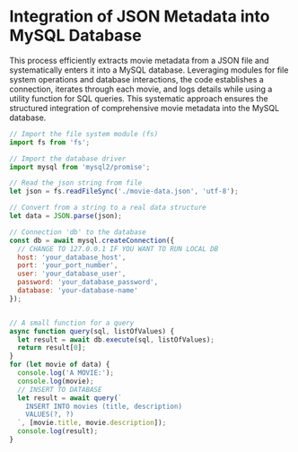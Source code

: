 # Integration of JSON Metadata into MySQL Database

This process efficiently extracts movie metadata from a JSON file and systematically enters it into a MySQL database. Leveraging modules for file system operations and database interactions, the code establishes a connection, iterates through each movie, and logs details while using a utility function for SQL queries. This systematic approach ensures the structured integration of comprehensive movie metadata into the MySQL database.

```javascript
// Import the file system module (fs)
import fs from 'fs';

// Import the database driver
import mysql from 'mysql2/promise';

// Read the json string from file
let json = fs.readFileSync('./movie-data.json', 'utf-8');

// Convert from a string to a real data structure
let data = JSON.parse(json);

// Connection 'db' to the database
const db = await mysql.createConnection({
  // CHANGE TO 127.0.0.1 IF YOU WANT TO RUN LOCAL DB
  host: 'your_database_host',
  port: 'your_port_number',
  user: 'your_database_user',
  password: 'your_database_password',
  database: 'your-database-name'
});


// A small function for a query
async function query(sql, listOfValues) {
  let result = await db.execute(sql, listOfValues);
  return result[0];
}
for (let movie of data) {
  console.log('A MOVIE:');
  console.log(movie);
  // INSERT TO DATABASE
  let result = await query(`
    INSERT INTO movies (title, description)
    VALUES(?, ?)
  `, [movie.title, movie.description]);
  console.log(result);
}


